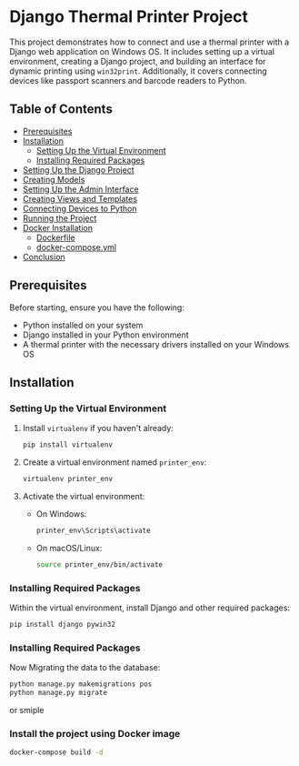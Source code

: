 # Django Thermal Printer Project

This project demonstrates how to connect and use a thermal printer with a Django web application on Windows OS. It includes setting up a virtual environment, creating a Django project, and building an interface for dynamic printing using `win32print`. Additionally, it covers connecting devices like passport scanners and barcode readers to Python.

## Table of Contents

- [Prerequisites](#prerequisites)
- [Installation](#installation)
  - [Setting Up the Virtual Environment](#setting-up-the-virtual-environment)
  - [Installing Required Packages](#installing-required-packages)
- [Setting Up the Django Project](#setting-up-the-django-project)
- [Creating Models](#creating-models)
- [Setting Up the Admin Interface](#setting-up-the-admin-interface)
- [Creating Views and Templates](#creating-views-and-templates)
- [Connecting Devices to Python](#connecting-devices-to-python)
- [Running the Project](#running-the-project)
- [Docker Installation](#docker-installation)
  - [Dockerfile](#dockerfile)
  - [docker-compose.yml](#docker-composeyml)
- [Conclusion](#conclusion)

## Prerequisites

Before starting, ensure you have the following:
- Python installed on your system
- Django installed in your Python environment
- A thermal printer with the necessary drivers installed on your Windows OS

## Installation

### Setting Up the Virtual Environment

1. Install `virtualenv` if you haven't already:

    ```sh
    pip install virtualenv
    ```

2. Create a virtual environment named `printer_env`:

    ```sh
    virtualenv printer_env
    ```

3. Activate the virtual environment:

    - On Windows:

      ```sh
      printer_env\Scripts\activate
      ```

    - On macOS/Linux:

      ```sh
      source printer_env/bin/activate
      ```

### Installing Required Packages

Within the virtual environment, install Django and other required packages:

```sh
pip install django pywin32
```

### Installing Required Packages

Now Migrating the data to the database:

```sh
python manage.py makemigrations pos
python manage.py migrate
```

or smiple 
### Install the project using Docker image

```sh
docker-compose build -d
```
